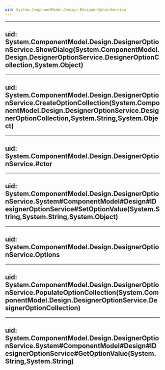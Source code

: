 ```yaml
---
uid: System.ComponentModel.Design.DesignerOptionService
---
```


---
uid: System.ComponentModel.Design.DesignerOptionService.ShowDialog(System.ComponentModel.Design.DesignerOptionService.DesignerOptionCollection,System.Object)
---

---
uid: System.ComponentModel.Design.DesignerOptionService.CreateOptionCollection(System.ComponentModel.Design.DesignerOptionService.DesignerOptionCollection,System.String,System.Object)
---

---
uid: System.ComponentModel.Design.DesignerOptionService.#ctor
---

---
uid: System.ComponentModel.Design.DesignerOptionService.System#ComponentModel#Design#IDesignerOptionService#SetOptionValue(System.String,System.String,System.Object)
---

---
uid: System.ComponentModel.Design.DesignerOptionService.Options
---

---
uid: System.ComponentModel.Design.DesignerOptionService.PopulateOptionCollection(System.ComponentModel.Design.DesignerOptionService.DesignerOptionCollection)
---

---
uid: System.ComponentModel.Design.DesignerOptionService.System#ComponentModel#Design#IDesignerOptionService#GetOptionValue(System.String,System.String)
---
